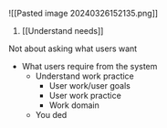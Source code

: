 ![[Pasted image 20240326152135.png]]
1. [[Understand needs]]


Not about asking what users want
- What users require from the system
	- Understand work practice
		- User work/user goals
		- User work practice
		- Work domain
	- You ded